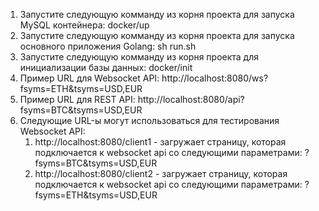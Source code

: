 1. Запустите следующую комманду из корня проекта для запуска MySQL контейнера: docker/up 
2. Запустите следующую комманду из корня проекта для запуска основного приложения Golang: sh run.sh
3. Запустите следующую комманду из корня проекта для инициализации базы данных: docker/init 
4. Пример URL для Websocket API: http://localhost:8080/ws?fsyms=ETH&tsyms=USD,EUR
5. Пример URL для REST API: http://localhost:8080/api?fsyms=BTC&tsyms=USD,EUR
6. Следующие URL-ы могут использоваться для тестирования Websocket API:
    1. http://localhost:8080/client1 - загружает страницу, которая подключается к websocket api со следующими параметрами: ?fsyms=BTC&tsyms=USD,EUR
    2. http://localhost:8080/client2 - загружает страницу, которая подключается к websocket api со следующими параметрами: ?fsyms=ETH&tsyms=USD,EUR
